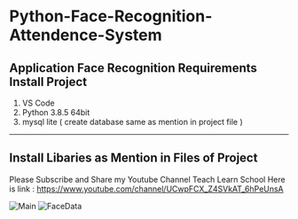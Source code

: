 # Python-Face-Recognition-Attendence-System
Application Face Recognition
Requirements Install Project 
-----------------------------
1. VS Code
2. Python 3.8.5 64bit 
3. mysql lite ( create database same as mention in project file )
-----------------------------
Install Libaries as Mention in Files of Project 
------------------------------------------------
Please Subscribe and Share my Youtube Channel Teach Learn School 
Here is link : https://www.youtube.com/channel/UCwpFCX_Z4SVkAT_6hPeUnsA 

![Main](https://user-images.githubusercontent.com/104162673/175824777-fbf186ea-96b0-4525-bfda-f788a6061c3d.JPG)
![FaceData](https://user-images.githubusercontent.com/104162673/175824788-3139d25b-74a4-4ccc-886e-5a4f15ff511a.JPG)
